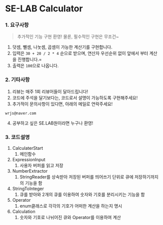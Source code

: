# SE-LAB Calculator

### 1. 요구사항
> 추가적인 기능 구현 환영! 물론, 필수적인 구현은 무조건~
1. 덧셈, 뺄셈, 나눗셈, 곱셈이 가능한 계산기를 구현합니다.
2. 입력은 `30 + 20 / 2 * 4` 순으로 받으며, 연산자 우선순위 없이 앞에서 부터 계산을 진행합니다.=
3. 출력은 `100`으로 나옵니다.

### 2. 기타사항
1. 리뷰는 매주 1회 리뷰어들이 달아드립니다!
2. 코드에 주석을 달기보다는, 코드로서 설명이 가능하도록 구현해주세요!
3. 추가적이 문의사항이 있다면, 아래의 메일로 연락주세요!
```
wrjs@naver.com
```
4. 공부하고 싶은 SE.LAB원이라면 누구나 환영!
### 3. 코드설명
1. CalculaterStart 
   1. 메인함수
2. ExpressionInput
   1. 사용자 버퍼를 읽고 저장
3. NumberExtractor
   1. StringReader를 상속받아 저장된 버퍼를 띄어쓰기 단위로 큐에 저장하기까지의 기능을 함
4. StringToInteger
   1. 큐를 받아와 2개의 큐를 이용하여 숫자와 기호를 분리시키는 기능을 함
5. Operator
   1. enum클래스로 각각의 기호가 어떠한 계산을 하는지 명시
6. Calculation
   1. 숫자와 기호로 나뉘어진 큐와 Operator를 이용하여 계산



